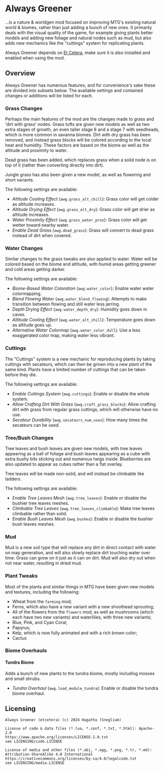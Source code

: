# Always Greener
...is a nature & worldgen mod focused on improving MTG's existing natural world & biomes, rather than just adding a bunch of new ones. It primarily deals with the visual quality of the game, for example giving plants better models and adding new foliage and natural nodes such as mud, but also adds new mechanics like the "cuttings" system for replicating plants.

Always Greener depends on [Et Cetera](https://content.minetest.net/packages/Hagatha/etcetera/), make sure it is also installed and enabled when using the mod.

## Overview

Always Greener has numerous features, and for convenience's sake these are divided into subsets below. The available settings and contained changes or additions will be listed for each.

### Grass Changes

Perhaps the main features of the mod are the changes made to grass and 'dirt with grass' nodes. Grass tufts are given new models as well as two extra stages of growth, an even taller stage 6 and a stage 7 with seedheads, which is more common in savanna biomes. Dirt with dry grass has been removed, and instead grass blocks will be colored according to the local heat and humidity. These factors are based on the biome as well as the altitude and proximity to water.  

Dead grass has been added, which replaces grass when a solid node is on top of it (rather than converting directly into dirt).  

Jungle grass has also been given a new model, as well as flowering and short variants.  

The following settings are available:

 - *Altitude Cooling Effect* (`awg.grass_alt_chill`): Grass color will get colder as altitude increases.
 - *Altitude Drying Effect* (`awg.grass_alt_dry`): Grass color will get drier as altitude increases.
 - *Water Proximity Effect* (`awg.grass_water_prox`): Grass color will get wetter toward nearby water.
 - *Enable Dead Grass* (`awg.dead_grass`): Grass will convert to dead grass instead of dirt when covered.

### Water Changes

Similar changes to the grass tweaks are also applied to water. Water will be colored based on the biome and altitude, with humid areas getting greener and cold areas getting darker.  

The following settings are available:

 - *Biome-Based Water Coloration* (`awg.water_color`): Enable water water colormapping.
 - *Blend Flowing Water* (`awg.water_blend_flowing`): Attempts to make transition between flowing and still water less jarring.
 - *Depth Drying Effect* (`awg.water_depth_dry`): Humidity goes down in caves.
 - *Altitude Cooling Effect* (`awg.water_alt_chill`): Temperature goes down as altitude goes up.
 - *Alternative Water Colormap* (`awg.water_color_dull`): Use a less exaggerated color map, making water less vibrant.

### Cuttings

The "Cuttings" system is a new mechanic for reproducing plants by taking cuttings with secateurs, which can then be grown into a new plant of the same kind. Plants have a limited number of cuttings that can be taken before they die.  

The following settings are available:

 - *Enable Cuttings System* (`awg.cuttings`): Enable or disable the whole system.
 - *Allow Crafting Dirt With Grass* (`awg.craft_grass_blocks`): Allow crafting dirt with grass from regular grass cuttings, which will otherwise have no use.
 - *Secateur Durability* (`awg.secateurs_num_uses`): How many times the secateurs can be used.

### Tree/Bush Changes

Tree leaves and bush leaves are given new models, with tree leaves appearing as a ball of foliage and bush leaves appearing as a cube with extra bushy bits sticking out and numerous twigs inside. Blueberries are also updated to appear as cubes rather than a flat overlay.  

Tree leaves will be made non-solid, and will instead be climbable like ladders.  

The following settings are available:

 - *Enable Tree Leaves Mesh* (`awg.tree_leaves`): Enable or disable the bushier tree leaves meshes.
 - *Climbable Tree Leaves* (`awg.tree_leaves_climbable`): Make tree leaves climbable rather than solid.
 - *Enable Bush Leaves Mesh* (`awg.bushes`): Enable or disable the bushier bush leaves meshes.

### Mud

Mud is a new soil type that will replace any dirt in direct contact with water on map generation, and will also slowly replace dirt touching water over time. Grass can grow on it just as it can on dirt. Mud will also dry out when not near water, resulting in dried mud.

### Plant Tweaks

Most of the plants and similar things in MTG have been given new models and textures, including the following:

 - Wheat from the `farming` mod;
 - Ferns, which also have a new variant with a new shoothead sprouting;
 - All of the flowers from the `flowers` mod, as well as mushrooms (which each have two new variants) and waterlilies, with three new variants;
 - Blue, Pink, and Cyan Coral;
 - Papyrus;
 - Kelp, which is now fully animated and with a rich brown color;
 - Cactus

### Biome Overhauls

#### Tundra Biome

Adds a bunch of new plants to the tundra biome, mostly including mosses and small shrubs.

 - *Tundra Overhaul* (`awg.load_module_tundra`): Enable or disable the tundra biome overhaul.

## Licensing
```
Always Greener (etcetera) (c) 2024 Hagatha (Sneglium)  

License of code & data files (*.lua, *.conf, *.txt, *.html): Apache-2.0  
https://www.apache.org/licenses/LICENSE-2.0.txt  
see LICENSING/code.LICENSE  

License of media and other files (*.obj, *.ogg, *.png, *.tr, *.md): Attribution-ShareAlike 4.0 International  
https://creativecommons.org/licenses/by-sa/4.0/legalcode.txt  
see LICENSING/media.LICENSE  
```
